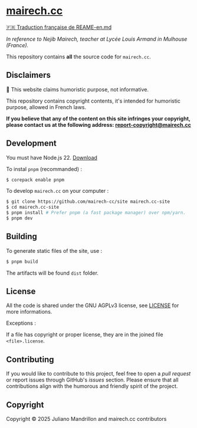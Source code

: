 # [mairech.cc](https://mairech.cc/)

[🇫🇷 Traduction française de REAME-en.md](./README.md)

<em>In reference to Nejib Mairech, teacher at Lycée Louis Armand in Mulhouse (France).</em>

This repository contains **all** the source code for `mairech.cc`.

## Disclaimers

🚨 This website claims humoristic purpose, not informative.

This repository contains copyright contents, it's intended for humoristic purpose, allowed in French laws.

**If you believe that any of the content on this site infringes your copyright, please contact us at the following address: report-copyright@mairech.cc**

## Development

You must have Node.js 22. [Download](https://nodejs.org/en/download)

To instal `pnpm` (recommanded) :

~~~bash
$ corepack enable pnpm
~~~

To develop `mairech.cc` on your computer :

~~~bash
$ git clone https://github.com/mairech-cc/site mairech.cc-site
$ cd mairech.cc-site
$ pnpm install # Prefer pnpm (a fast package manager) over npm/yarn.
$ pnpm dev
~~~

## Building

To generate static files of the site, use :

~~~bash
$ pnpm build
~~~

The artifacts will be found `dist` folder.

## License

All the code is shared under the GNU AGPLv3 license, see [LICENSE](./LICENSE) for more informations.

Exceptions : 

If a file has copyright or proper license, they are in the joined file `<file>.license`.

## Contributing

If you would like to contribute to this project, feel free to open a *pull request* or report issues through GitHub's *issues* section. Please ensure that all contributions align with the humorous and friendly spirit of the project.

## Copyright

Copyright ©️ 2025 Juliano Mandrillon and mairech.cc contributors
